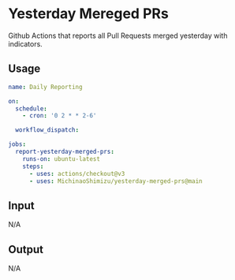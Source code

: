# Yesterday Mereged PRs

Github Actions that reports all Pull Requests merged yesterday with indicators.

## Usage

```yaml
name: Daily Reporting

on:
  schedule:
    - cron: '0 2 * * 2-6'

  workflow_dispatch:

jobs:
  report-yesterday-merged-prs:
    runs-on: ubuntu-latest
    steps:
      - uses: actions/checkout@v3
      - uses: MichinaoShimizu/yesterday-merged-prs@main
```

## Input

N/A

## Output

N/A
